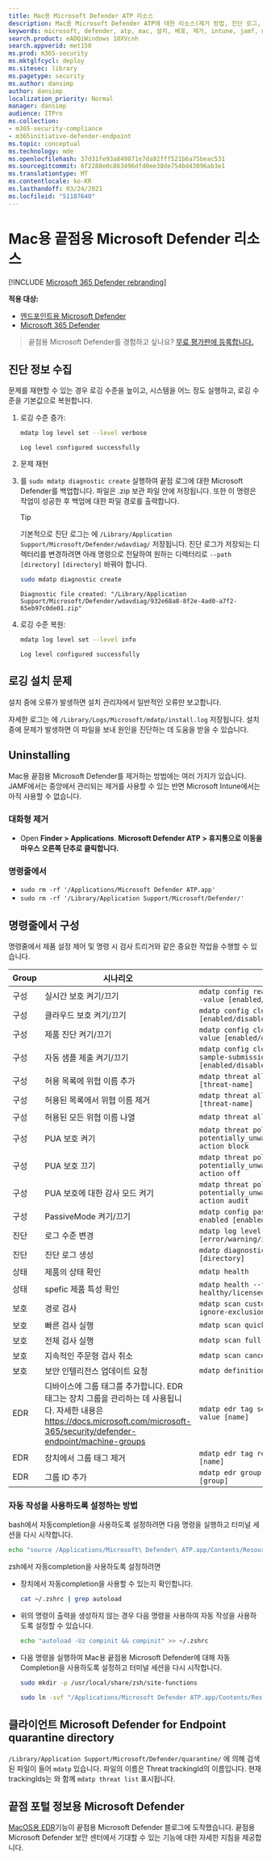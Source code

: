 ```yaml
---
title: Mac용 Microsoft Defender ATP 리소스
description: Mac용 Microsoft Defender ATP에 대한 리소스(제거 방법, 진단 로그, CLI 명령 및 제품에 대한 알려진 문제 수집)
keywords: microsoft, defender, atp, mac, 설치, 배포, 제거, intune, jamf, macos, 카탈로나, mojave, high sierra
search.product: eADQiWindows 10XVcnh
search.appverid: met150
ms.prod: m365-security
ms.mktglfcycl: deploy
ms.sitesec: library
ms.pagetype: security
ms.author: dansimp
author: dansimp
localization_priority: Normal
manager: dansimp
audience: ITPro
ms.collection:
- m365-security-compliance
- m365initiative-defender-endpoint
ms.topic: conceptual
ms.technology: mde
ms.openlocfilehash: 37d31fe93a849871e7da92fff521b6a75beac531
ms.sourcegitcommit: 6f2288e0c863496dfd0ee38de754bd43096ab3e1
ms.translationtype: MT
ms.contentlocale: ko-KR
ms.lasthandoff: 03/24/2021
ms.locfileid: "51187640"
---
```

# <a name="resources-for-microsoft-defender-for-endpoint-for-mac"></a>Mac용 끝점용 Microsoft Defender 리소스

[!INCLUDE [Microsoft 365 Defender rebranding](../../includes/microsoft-defender.md)]

**적용 대상:**
- [엔드포인트용 Microsoft Defender](https://go.microsoft.com/fwlink/p/?linkid=2154037)
- [Microsoft 365 Defender](https://go.microsoft.com/fwlink/?linkid=2118804)

> 끝점용 Microsoft Defender를 경험하고 싶나요? [무료 평가판에 등록합니다.](https://www.microsoft.com/microsoft-365/windows/microsoft-defender-atp?ocid=docs-wdatp-exposedapis-abovefoldlink)

## <a name="collecting-diagnostic-information"></a>진단 정보 수집

문제를 재현할 수 있는 경우 로깅 수준을 높이고, 시스템을 어느 정도 실행하고, 로깅 수준을 기본값으로 복원합니다.

1. 로깅 수준 증가:

   ```bash
   mdatp log level set --level verbose
   ```

   ```Output
   Log level configured successfully
   ```

2. 문제 재현

3. 를 `sudo mdatp diagnostic create` 실행하여 끝점 로그에 대한 Microsoft Defender를 백업합니다. 파일은 .zip 보관 파일 안에 저장됩니다. 또한 이 명령은 작업이 성공한 후 백업에 대한 파일 경로를 출력합니다.

   > [!TIP]
   > 기본적으로 진단 로그는 에 `/Library/Application Support/Microsoft/Defender/wdavdiag/` 저장됩니다. 진단 로그가 저장되는 디렉터리를 변경하려면 아래 명령으로 전달하여 원하는 디렉터리로 `--path [directory]` `[directory]` 바꿔야 합니다.

   ```bash
   sudo mdatp diagnostic create
   ```
   ```console
   Diagnostic file created: "/Library/Application Support/Microsoft/Defender/wdavdiag/932e68a8-8f2e-4ad0-a7f2-65eb97c0de01.zip"
   ```

4. 로깅 수준 복원:

   ```bash
   mdatp log level set --level info
   ```
   ```console
   Log level configured successfully
   ```

## <a name="logging-installation-issues"></a>로깅 설치 문제

설치 중에 오류가 발생하면 설치 관리자에서 일반적인 오류만 보고합니다.

자세한 로그는 에 `/Library/Logs/Microsoft/mdatp/install.log` 저장됩니다. 설치 중에 문제가 발생하면 이 파일을 보내 원인을 진단하는 데 도움을 받을 수 있습니다.

## <a name="uninstalling"></a>Uninstalling

Mac용 끝점용 Microsoft Defender를 제거하는 방법에는 여러 가지가 있습니다. JAMF에서는 중앙에서 관리되는 제거를 사용할 수 있는 반면 Microsoft Intune에서는 아직 사용할 수 없습니다.

### <a name="interactive-uninstallation"></a>대화형 제거

- Open **Finder > Applications**. **Microsoft Defender ATP > 휴지통으로 이동을 마우스 오른쪽 단추로 클릭합니다.**

### <a name="from-the-command-line"></a>명령줄에서

- ```sudo rm -rf '/Applications/Microsoft Defender ATP.app'```
- ```sudo rm -rf '/Library/Application Support/Microsoft/Defender/'```

## <a name="configuring-from-the-command-line"></a>명령줄에서 구성

명령줄에서 제품 설정 제어 및 명령 시 검사 트리거와 같은 중요한 작업을 수행할 수 있습니다.

|Group        |시나리오                                   |명령                                                                           |
|-------------|-------------------------------------------|----------------------------------------------------------------------------------|
|구성|실시간 보호 켜기/끄기           |`mdatp config real-time-protection --value [enabled/disabled]`                    |
|구성|클라우드 보호 켜기/끄기               |`mdatp config cloud --value [enabled/disabled]`                                   |
|구성|제품 진단 켜기/끄기            |`mdatp config cloud-diagnostic --value [enabled/disabled]`                        |
|구성|자동 샘플 제출 켜기/끄기    |`mdatp config cloud-automatic-sample-submission --value [enabled/disabled]`       |
|구성|허용 목록에 위협 이름 추가      |`mdatp threat allowed add --name [threat-name]`                                   |
|구성|허용된 목록에서 위협 이름 제거 |`mdatp threat allowed remove --name [threat-name]`                                |
|구성|허용된 모든 위협 이름 나열              |`mdatp threat allowed list`                                                       |
|구성|PUA 보호 켜기                     |`mdatp threat policy set --type potentially_unwanted_application -- action block` |
|구성|PUA 보호 끄기                    |`mdatp threat policy set --type potentially_unwanted_application -- action off`   |
|구성|PUA 보호에 대한 감사 모드 켜기      |`mdatp threat policy set --type potentially_unwanted_application -- action audit` |
|구성|PassiveMode 켜기/끄기                    |`mdatp config passive-mode --value enabled [enabled/disabled]`                    |
|진단  |로그 수준 변경                       |`mdatp log level set --level [error/warning/info/verbose]`                        |
|진단  |진단 로그 생성                   |`mdatp diagnostic create --path [directory]`                                      |
|상태       |제품의 상태 확인                 |`mdatp health`                                                                    |
|상태       |spefic 제품 특성 확인       |`mdatp health --field [attribute: healthy/licensed/engine_version...]`            |
|보호   |경로 검사                                |`mdatp scan custom --path [path] [--ignore-exclusions]`                           |
|보호   |빠른 검사 실행                            |`mdatp scan quick`                                                                |
|보호   |전체 검사 실행                             |`mdatp scan full`                                                                 |
|보호   |지속적인 주문형 검사 취소           |`mdatp scan cancel`                                                               |
|보호   |보안 인텔리전스 업데이트 요청     |`mdatp definitions update`                                                        |
|EDR          |디바이스에 그룹 태그를 추가합니다. EDR 태그는 장치 그룹을 관리하는 데 사용됩니다. 자세한 내용은 https://docs.microsoft.com/microsoft-365/security/defender-endpoint/machine-groups |`mdatp edr tag set --name GROUP --value [name]` |
|EDR          |장치에서 그룹 태그 제거               |`mdatp edr tag remove --tag-name [name]`                                          |
|EDR          |그룹 ID 추가                               |`mdatp edr group-ids --group-id [group]`                                          |

### <a name="how-to-enable-autocompletion"></a>자동 작성을 사용하도록 설정하는 방법

bash에서 자동completion을 사용하도록 설정하려면 다음 명령을 실행하고 터미널 세션을 다시 시작합니다.

```bash
echo "source /Applications/Microsoft\ Defender\ ATP.app/Contents/Resources/Tools/mdatp_completion.bash" >> ~/.bash_profile
```

zsh에서 자동completion을 사용하도록 설정하려면

- 장치에서 자동completion을 사용할 수 있는지 확인합니다.

   ```zsh
   cat ~/.zshrc | grep autoload
   ```

- 위의 명령이 출력을 생성하지 않는 경우 다음 명령을 사용하여 자동 작성을 사용하도록 설정할 수 있습니다.

   ```zsh
   echo "autoload -Uz compinit && compinit" >> ~/.zshrc
   ```

- 다음 명령을 실행하여 Mac용 끝점용 Microsoft Defender에 대해 자동Completion을 사용하도록 설정하고 터미널 세션을 다시 시작합니다.

   ```zsh
   sudo mkdir -p /usr/local/share/zsh/site-functions
   ```
   ```zsh
   sudo ln -svf "/Applications/Microsoft Defender ATP.app/Contents/Resources/Tools/mdatp_completion.zsh" /usr/local/share/zsh/site-functions/_mdatp
   ```

## <a name="client-microsoft-defender-for-endpoint-quarantine-directory"></a>클라이언트 Microsoft Defender for Endpoint quarantine directory

`/Library/Application Support/Microsoft/Defender/quarantine/` 에 의해 검색된 파일이 들어 `mdatp` 있습니다. 파일의 이름은 Threat trackingId의 이름입니다. 현재 trackingIds는 와 함께 `mdatp threat list` 표시됩니다.

## <a name="microsoft-defender-for-endpoint-portal-information"></a>끝점 포털 정보용 Microsoft Defender

[MacOS용 EDR](https://techcommunity.microsoft.com/t5/microsoft-defender-atp/edr-capabilities-for-macos-have-now-arrived/ba-p/1047801)기능이 끝점용 Microsoft Defender 블로그에 도착했습니다. 끝점용 Microsoft Defender 보안 센터에서 기대할 수 있는 기능에 대한 자세한 지침을 제공합니다.

